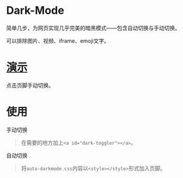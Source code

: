 # Dark-Mode

简单几步，为网页实现几乎完美的暗黑模式——包含自动切换与手动切换。

可以排除图片、视频、iframe、emoji文字。

# [演示](https://1piece.cn/Maples)

点击页脚手动切换。

# 使用

手动切换

> 在需要的地方加上`<a id="dark-toggler"></a>`。

自动切换

> 将`auto-darkmode.css`内容以`<style></style>`形式加入页脚。
